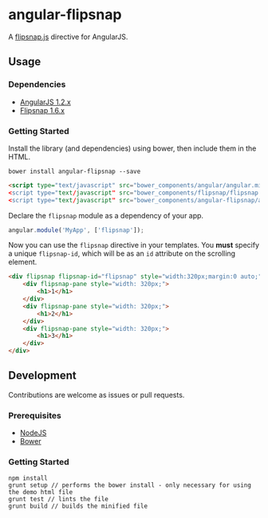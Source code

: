 # angular-flipsnap

A [flipsnap.js](http://pxgrid.github.io/js-flipsnap/) directive for AngularJS.

## Usage

### Dependencies

* [AngularJS 1.2.x](http://angularjs.org/)
* [Flipsnap 1.6.x](http://pxgrid.github.io/js-flipsnap/)

### Getting Started

Install the library (and dependencies) using bower, then include them in the HTML.

```
bower install angular-flipsnap --save
```

```html
<script type="text/javascript" src="bower_components/angular/angular.min.js></script>
<script type="text/javascript" src="bower_components/flipsnap/flipsnap.min.js></script>
<script type="text/javascript" src="bower_components/angular-flipsnap/angular-flipsnap.min.js></script>
```

Declare the `flipsnap` module as a dependency of your app.

```javascript
angular.module('MyApp', ['flipsnap']);
```

Now you can use the `flipsnap` directive in your templates. You **must** specify a unique `flipsnap-id`, which will be
as an `id` attribute on the scrolling element.

```html
<div flipsnap flipsnap-id="flipsnap" style="width:320px;margin:0 auto;">
    <div flipsnap-pane style="width: 320px;">
        <h1>1</h1>
    </div>
    <div flipsnap-pane style="width: 320px;">
        <h1>2</h1>
    </div>
    <div flipsnap-pane style="width: 320px;">
        <h1>3</h1>
    </div>
</div>
```

## Development

Contributions are welcome as issues or pull requests.

### Prerequisites

* [NodeJS](https://github.com/joyent/node)
* [Bower](https://github.com/bower/bower)

### Getting Started

```
npm install
grunt setup // performs the bower install - only necessary for using the demo html file
grunt test // lints the file
grunt build // builds the minified file
```